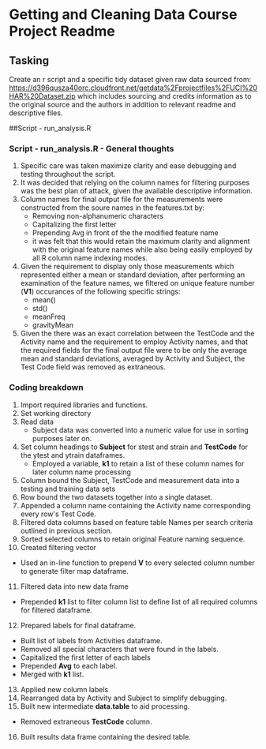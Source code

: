 # Getting and Cleaning Data Course Project Readme

## Tasking
Create an r script and a specific tidy dataset given raw data sourced from:
https://d396qusza40orc.cloudfront.net/getdata%2Fprojectfiles%2FUCI%20HAR%20Dataset.zip 
which includes sourcing and credits information as to the original source and the authors in addition to relevant readme and descriptive files.

##Script - run_analysis.R

### Script - run_analysis.R - General thoughts
1. Specific care was taken maximize clarity and ease debugging and testing throughout the script.
2. It was decided that relying on the column names for filtering purposes was the best plan of attack, given the available descriptive information.
3. Column names for final output file for the measurements were constructed from the soure names in the features.txt by:
	* Removing non-alphanumeric characters
	* Capitalizing the first letter
	* Prepending Avg in front of the the modified feature name
	* it was felt that this would retain the maximum clarity and alignment with the original feature names while also being easily employed by all R column name indexing modes.
4. Given the requirement to display only those measurements which represented either a mean or standard deviation, after performing an examination of the feature names, we filtered on unique feature number (__V1__) occurances of the following specific strings:
	*  mean()
	*  std()
	*  meanFreq
	*  gravityMean
5.  Given the there was an exact correlation between the TestCode and the Activity name and the requirement to employ Activity names, and that the required fields for the final output file were to be only the average mean and standard deviations, averaged by Activity and Subject, the Test Code field was removed as extraneous.

### Coding breakdown
1. Import required libraries and functions.
2. Set working directory
3. Read data
   * Subject data was converted into a numeric value for use in sorting purposes later on.
4. Set column headings to __Subject__ for stest and strain and __TestCode__ for the ytest and ytrain dataframes. 
   * Employed a variable, __k1__ to retain a list of these column names for later column name processing
5. Column bound the Subject, TestCode and measurement data into a testing and training data sets
6. Row bound the two datasets together into a single dataset.
7. Appended a column name containing the Activity name corresponding every row's Test Code.
8. Filtered data columns based on feature table Names per search criteria outlined in previous section.
9. Sorted selected columns to retain original Feature naming sequence.
10. Created filtering vector
  * Used an in-line function to prepend __V__ to every selected column number to generate filter map dataframe.
11. Filtered data into new data frame
  * Prepended __k1__ list to filter column list to define list of all required columns for filtered dataframe.
12. Prepared labels for final dataframe.
  * Built list of labels from Activities dataframe.
  * Removed all special characters that were found in the labels.
  * Capitalized the first letter of each labels
  * Prepended __Avg__ to each label.
  * Merged with __k1__ list.
13. Applied new column labels
14. Rearranged data by Activity and Subject to simplify debugging.
15. Built new intermediate __data.table__ to aid processing.
  * Removed extraneous __TestCode__ column.
16. Built results data frame containing the desired table.


	
